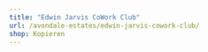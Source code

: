 ```yaml
---
title: "Edwin Jarvis CoWork Club"
url: /avondale-estates/edwin-jarvis-cowork-club/
shop: Kopieren
---
```

